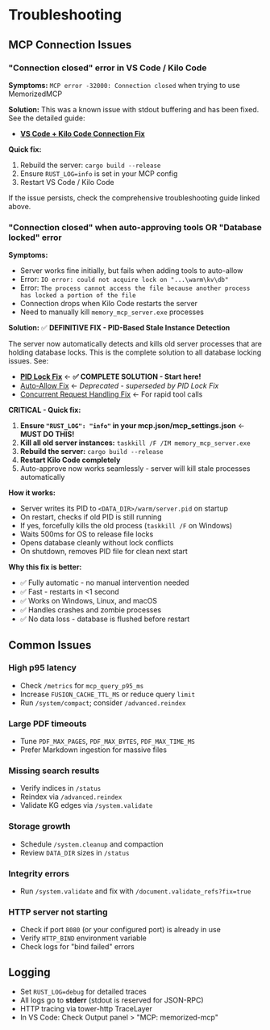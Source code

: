 # Troubleshooting

## MCP Connection Issues

### "Connection closed" error in VS Code / Kilo Code

**Symptoms:** `MCP error -32000: Connection closed` when trying to use MemorizedMCP

**Solution:** This was a known issue with stdout buffering and has been fixed. See the detailed guide:

- **[VS Code + Kilo Code Connection Fix](./VS-Code-Kilo-Fix.md)**

**Quick fix:**

1. Rebuild the server: `cargo build --release`
2. Ensure `RUST_LOG=info` is set in your MCP config
3. Restart VS Code / Kilo Code

If the issue persists, check the comprehensive troubleshooting guide linked above.

### "Connection closed" when auto-approving tools OR "Database locked" error

**Symptoms:**

- Server works fine initially, but fails when adding tools to auto-allow
- Error: `IO error: could not acquire lock on "...\warm\kv\db"`
- Error: `The process cannot access the file because another process has locked a portion of the file`
- Connection drops when Kilo Code restarts the server
- Need to manually kill `memory_mcp_server.exe` processes

**Solution:** ✅ **DEFINITIVE FIX - PID-Based Stale Instance Detection**

The server now automatically detects and kills old server processes that are holding database locks. This is the complete solution to all database locking issues. See:

- **[PID Lock Fix](./PID-Lock-Fix.md)** ← **✅ COMPLETE SOLUTION - Start here!**
- [Auto-Allow Fix](./Auto-Allow-Fix.md) ← _Deprecated - superseded by PID Lock Fix_
- [Concurrent Request Handling Fix](./Concurrent-Request-Fix.md) ← For rapid tool calls

**CRITICAL - Quick fix:**

1. **Ensure `"RUST_LOG": "info"` in your mcp.json/mcp_settings.json** ← **MUST DO THIS!**
2. **Kill all old server instances:** `taskkill /F /IM memory_mcp_server.exe`
3. **Rebuild the server:** `cargo build --release`
4. **Restart Kilo Code completely**
5. Auto-approve now works seamlessly - server will kill stale processes automatically

**How it works:**

- Server writes its PID to `<DATA_DIR>/warm/server.pid` on startup
- On restart, checks if old PID is still running
- If yes, forcefully kills the old process (`taskkill /F` on Windows)
- Waits 500ms for OS to release file locks
- Opens database cleanly without lock conflicts
- On shutdown, removes PID file for clean next start

**Why this fix is better:**

- ✅ Fully automatic - no manual intervention needed
- ✅ Fast - restarts in <1 second
- ✅ Works on Windows, Linux, and macOS
- ✅ Handles crashes and zombie processes
- ✅ No data loss - database is flushed before restart

## Common Issues

### High p95 latency

- Check `/metrics` for `mcp_query_p95_ms`
- Increase `FUSION_CACHE_TTL_MS` or reduce query `limit`
- Run `/system/compact`; consider `/advanced.reindex`

### Large PDF timeouts

- Tune `PDF_MAX_PAGES`, `PDF_MAX_BYTES`, `PDF_MAX_TIME_MS`
- Prefer Markdown ingestion for massive files

### Missing search results

- Verify indices in `/status`
- Reindex via `/advanced.reindex`
- Validate KG edges via `/system.validate`

### Storage growth

- Schedule `/system.cleanup` and compaction
- Review `DATA_DIR` sizes in `/status`

### Integrity errors

- Run `/system.validate` and fix with `/document.validate_refs?fix=true`

### HTTP server not starting

- Check if port `8080` (or your configured port) is already in use
- Verify `HTTP_BIND` environment variable
- Check logs for "bind failed" errors

## Logging

- Set `RUST_LOG=debug` for detailed traces
- All logs go to **stderr** (stdout is reserved for JSON-RPC)
- HTTP tracing via tower-http TraceLayer
- In VS Code: Check Output panel > "MCP: memorized-mcp"
